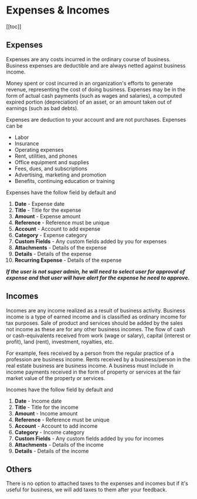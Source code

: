 # Expenses & Incomes

[[toc]]

## Expenses

Expenses are any costs incurred in the ordinary course of business. Business expenses are deductible and are always netted against business income.

Money spent or cost incurred in an organization's efforts to generate revenue, representing the cost of doing business. Expenses may be in the form of actual cash payments (such as wages and salaries), a computed expired portion (depreciation) of an asset, or an amount taken out of earnings (such as bad debts).

Expenses are deduction to your account and are not purchases. Expenses can be

- Labor
- Insurance
- Operating expenses
- Rent, utilities, and phones
- Office equipment and supplies
- Fees, dues, and subscriptions
- Advertising, marketing and promotion
- Benefits, continuing education or training

Expenses have the follow field by default and

1.  **Date** - Expense date
2.  **Title** - Title for the expense
3.  **Amount** - Expense amount
4.  **Reference** - Reference must be unique
5.  **Account** - Account to add expense
6.  **Category** - Expense category
7.  **Custom Fields** - Any custom fields added by you for expenses
8.  **Attachments** - Details of the expense
9.  **Details** - Details of the expense
10. **Recurring Expense** - Details of the expense

**_If the user is not super admin, he will need to select user for approval of expense and that user will have alert for the expense he need to approve._**

## Incomes

Incomes are any income realized as a result of business activity. Business income is a type of earned income and is classified as ordinary income for tax purposes.
Sale of product and services should be added by the sales not income as these are for any other business incomes. The flow of cash or cash-equivalents received from work (wage or salary), capital (interest or profit), land (rent), investment, royalties, etc.

For example, fees received by a person from the regular practice of a profession are business income. Rents received by a business/person in the real estate business are business income. A business must include in income payments received in the form of property or services at the fair market value of the property or services.

Incomes have the follow field by default and

1.  **Date** - Income date
2.  **Title** - Title for the income
3.  **Amount** - Income amount
4.  **Reference** - Reference must be unique
5.  **Account** - Account to add income
6.  **Category** - Income category
7.  **Custom Fields** - Any custom fields added by you for incomes
8.  **Attachments** - Details of the income
9.  **Details** - Details of the income

## Others

There is no option to attached taxes to the expenses and incomes but if it's useful for business, we will add taxes to them after your feedback.
